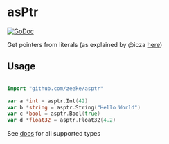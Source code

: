 # asPtr

[![GoDoc](https://godoc.org/github.com/zeeke/asptr?status.svg)](https://godoc.org/github.com/zeeke/asptr)

Get pointers from literals
(as explained by @icza [here](https://stackoverflow.com/a/30716481/1850410))

## Usage

```go

import "github.com/zeeke/asptr"

var a *int = asptr.Int(42)
var b *string = asptr.String("Hello World")
var c *bool = asptr.Bool(true)
var d *float32 = asptr.Float32(4.2)

```

See [docs](https://godoc.org/github.com/zeeke/asptr) for all supported types
